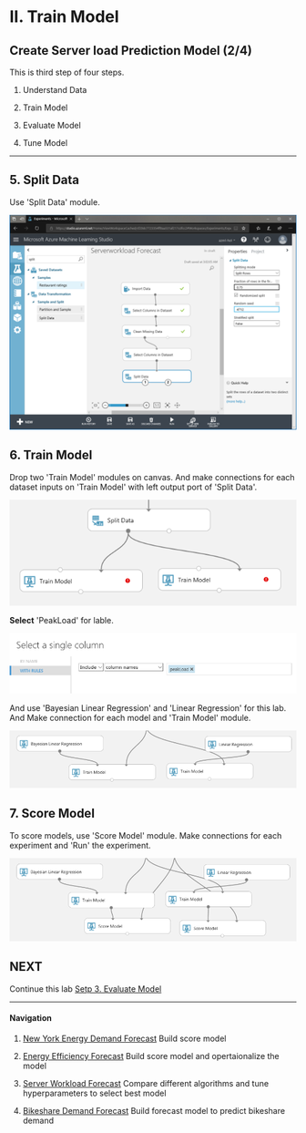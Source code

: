 # II. Train Model

## Create Server load Prediction Model (2/4)

This is third step of four steps.

1. Understand Data

1. Train Model

1. Evaluate Model

1. Tune Model

***
## 5. Split Data

Use 'Split Data' module.

![import data](../images/44.png)

## 6. Train Model

Drop two 'Train Model' modules on canvas. And make connections for each dataset inputs on 'Train Model' with left output port of 'Split Data'. 

![import data](../images/45.01.png)

__Select__ 'PeakLoad' for lable.

![import data](../images/46.png)

And use 'Bayesian Linear Regression' and 'Linear Regression' for this lab. And Make connection for each model and 'Train Model' module.

![import data](../images/45.png)

## 7. Score Model

To score models, use 'Score Model' module. Make connections for each experiment and 'Run' the experiment.

![import data](../images/47.png)

## NEXT
Continue this lab [Setp 3. Evaluate Model](./03.03.EvaluateModel.md)

--- 

#### Navigation

1. <a href="https://github.com/xlegend1024/az-mlstudio-hol/blob/master/NYCEnergyForecast/01.01.NYCEnergyForecast.md" target="_blank">New York Energy Demand Forecast</a>
Build score model

1. <a href="https://github.com/xlegend1024/az-mlstudio-hol/blob/master/EnergyEfficiency/02.01.EnergyEfficiency.md" target="_blank">Energy Efficiency Forecast</a>
Build score model and opertaionalize the model

1. <a href="https://github.com/xlegend1024/az-mlstudio-hol/blob/master/ServerWorkloadForecast/03.01.ServerWorkLoadForecast.md" target="_blank">Server Workload Forecast</a>
Compare different algorithms and tune hyperparameters to select best model 

1. <a href="https://github.com/xlegend1024/az-mlstudio-hol/blob/master/ServerWorkloadForecast/04.01.BikeshareDemandForecast.md" target="_blank">Bikeshare Demand Forecast</a>
Build forecast model to predict bikeshare demand